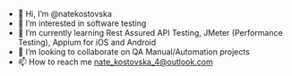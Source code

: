 - 👋 Hi, I’m @natekostovska
- 👀 I’m interested in software testing
- 🌱 I’m currently learning Rest Assured API Testing, JMeter (Performance Testing), Appium for iOS and Android
- 💞️ I’m looking to collaborate on QA Manual/Automation projects
- 📫 How to reach me nate_kostovska_4@outlook.com

<!---
natekostovska/natekostovska is a ✨ special ✨ repository because its `README.md` (this file) appears on your GitHub profile.
You can click the Preview link to take a look at your changes.
--->
